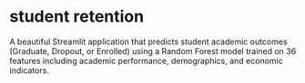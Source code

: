 # student retention

A beautiful Streamlit application that predicts student academic outcomes (Graduate, Dropout, or Enrolled) using a Random Forest model trained on 36 features including academic performance, demographics, and economic indicators.